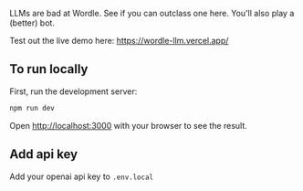 LLMs are bad at Wordle. See if you can outclass one here. You'll also play a (better) bot.

Test out the live demo here: https://wordle-llm.vercel.app/



## To run locally

First, run the development server:

```bash
npm run dev
```

Open [http://localhost:3000](http://localhost:3000) with your browser to see the result.

## Add api key
Add your openai api key to `.env.local`
